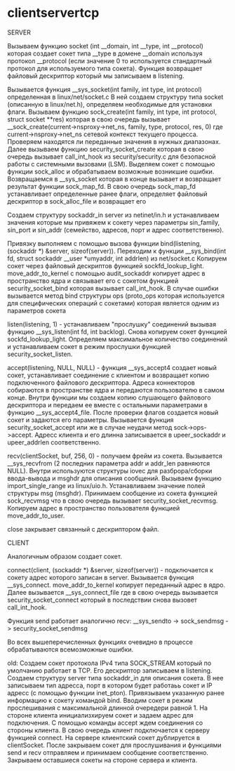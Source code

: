 # clientservertcp
SERVER

Вызываем функцию socket (int __domain, int __type, int __protocol) которая создает сокет типа __type в домене __domain используя протокол __protocol (если значение 0 то используется стандартный протокол для используемого типа сокета). Функция возвращает файловый дескриптор который мы записываем в listening.

Вызывается функция __sys_socket(int family, int type, int protocol) определенная в linux/net/socket.c
В ней создаем структуру типа socket (описанную в linux/net.h), определяем необходимые для установки флаги. Вызываем функцию sock_create(int family, int type, int protocol, struct socket **res) которая в свою очередь вызывает __sock_create(current->nsproxy->net_ns, family, type, protocol, res, 0) где current->nsproxy->net_ns сетевой контекст текущего процесса.
Проверяем находятся ли переданные значения в нужных диапазонах. Далее вызываем функцию security_socket_create которая в свою очередь вызывает call_int_hook из security/security.c для безопасной работы с системными вызовами (LSM).
Выделяем сокет с помощью функции sock_alloc и обрабатываем возможные возникшие ошибки.
Возвращаемся в __sys_socket которая в конце вызывает и возвращает результат функции sock_map_fd. В свою очередь sock_map_fd устанавливает определенные ранее флаги, определяет файловый дескриптор в sock_alloc_file и возвращает его

Создаем структуру sockaddr_in server из netinet/in.h и устанавливаем значения которые мы привяжем к сокету через параметры sin_family, sin_port и sin_addr (семейство, адресов, порт и адрес соответственно).

Привязку выполняем с помощью вызова функции bind(listening, (sockaddr *) &server, sizeof(server)). Переходим к функции __sys_bind(int fd, struct sockaddr __user *umyaddr, int addrlen) из net/socket.c
Копируем сокет через файловый дескриптов функцией sockfd_lookup_light. move_addr_to_kernel с помощью audit_sockaddr копирует адрес в пространство ядра и связывает его с сокетом функцией security_socket_bind которая вызывает call_int_hook. В случае ошибки вызывается метод bind структуры ops (proto_ops которая используется для специфических операций с сокетами) которая является одним из параметров сокета

listen(listening, 1) - устанавливаем "прослушку" соединений вызывая функцию __sys_listen(int fd, int backlog). Снова копируем сокет функцией sockfd_lookup_light. Определяем максимальное количество соединений и устанавливаем сокет в режим прослушки функцией security_socket_listen.

accept(listening, NULL, NULL) - функция __sys_accept4 создает новый сокет, устанавливает соединение с клиентом и возвращает копию подключенного файлового дескриптора. Адреса коннекторов собираются в пространстве ядра и передаются пользователю в самом конце. Внутри функции мы создаем копию слушающего файлового дескриптора и передаем ее вместе с остальными параметрами в функцию __sys_accept4_file. После проверки флагов создается новый сокет и задаются его параметры. Вызывается функция security_socket_accept или же в случае неудачи метод sock->ops->accept. Адресс клиента и его длинна записывается в upeer_sockaddr и upeer_addrlen соответственно.

recv(clientSocket, buf, 256, 0) - получаем фрейм из сокета. Вызывается __sys_recvfrom (2 последних параметра addr и addr_len равняются NULL). Внутри используются структуры iovec для разброра/сборки ввода-вывода и msghdr для описания сообщений. Вызываем функцию import_single_range из linux/uio.h. Устанавливаем значение полей структуры msg (msghdr). Принимаем сообщение из сокета функцией sock_recvmsg что в свою очередь вызывает security_socket_recvmsg. Копируем адрес в пространство пользователя функцией move_addr_to_user.

close закрывает связанный с дескриптором файл.

CLIENT

Аналогичным образом создает сокет.

connect(client, (sockaddr *) &server, sizeof(server)) - подключается к сокету адрес которого записан в server. Вызывается функция __sys_connect. move_addr_to_kernel копирует переданный адрес в ядро. Далее вызывается __sys_connect_file где в свою очередь вызывается security_socket_connect который в последствии снова вызовет call_int_hook.

Функция send работает аналогично recv: __sys_sendto ->  sock_sendmsg -> security_socket_sendmsg

Во всех вышеперечисленных функциях очевидно в процессе обрабатываются всемозможные ошибки. 

old:
Создаем сокет протокола IPv4 типа SOCK_STREAM который по умолчанию работает в TCP.
Его дескриптор записываем в listening.
Создаем структуру server типа sockaddr_in для описания сокета. В нее записываем тип адресса, порт в котором будет работаьь сокет и IP адресс (с помощью функции inet_pton).
Привязываем указанную ранее информацию к сокету командой bind.
Вводим сокет в режим прослешивания с максимальной длинной очередери равной 1.
На стороне клиента инициализхируем сокет и задаем адрес для подключения.
С помощью команды accept ждем соединения со стороны клиента. В свою очередь клиент подключается к серверу функцией connect.
На сервере клиентский сокет дублируется в clientSocket.
После закрываем сокет для прослушивания и функциями send и recv отправляем и принимаем сообщение соответственно.
Закрываем оставшиеся сокеты на стороне сервера и клиента.
